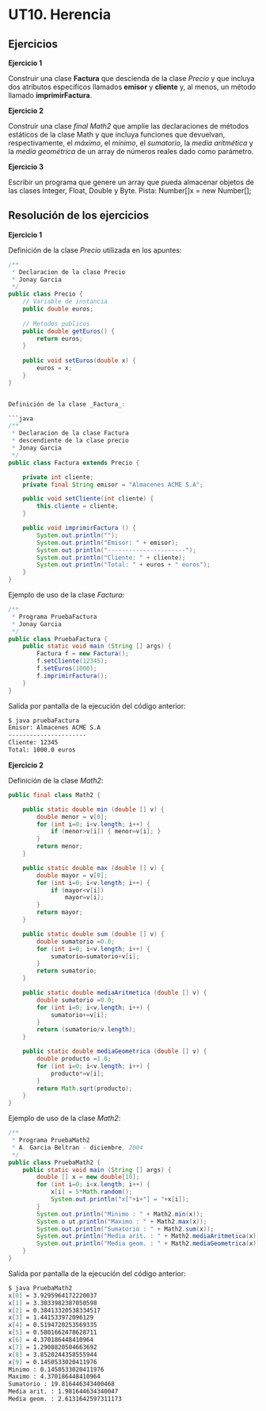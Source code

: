 # UT10. Herencia

## Ejercicios

__Ejercicio 1__

Construir una clase __Factura__ que descienda de la clase _Precio_ y que incluya dos atributos específicos llamados __emisor__ y __cliente__ y, al menos, un método llamado __imprimirFactura__.

__Ejercicio 2__

Construir una clase _final Math2_ que amplíe las declaraciones de métodos estáticos de la clase Math y que incluya funciones que devuelvan, respectivamente, el _máximo_, el _mínimo_, el _sumatorio_, la _media aritmética_ y la _media geométrica_ de un array de números reales dado como parámetro.

__Ejercicio 3__

Escribir un programa que genere un array que pueda almacenar objetos de las clases Integer, Float, Double y Byte. Pista: Number[]x = new Number[];

## Resolución de los ejercicios

__Ejercicio 1__

Definición de la clase _Precio_ utilizada en los apuntes:

```java
/**
 * Declaracion de la clase Precio
 * Jonay Garcia
 */
public class Precio {
    // Variable de instancia
    public double euros;
    
    // Metodos publicos
    public double getEuros() {
        return euros;
    }
    
    public void setEuros(double x) {
        euros = x;
    }
}


Definición de la clase _Factura_:

```java
/**
 * Declaracion de la clase Factura
 * descendiente de la clase precio
 * Jonay Garcia
 */
public class Factura extends Precio {

    private int cliente;
    private final String emisor = "Almacenes ACME S.A";

    public void setCliente(int cliente) {
        this.cliente = cliente;
    }

    public void imprimirFactura () {
        System.out.println("");
        System.out.println("Emisor: " + emisor);
        System.out.println("----------------------");
        System.out.println("Cliente: " + cliente);
        System.out.println("Total: " + euros + " euros");
    }
}
```

Ejemplo de uso de la clase _Factura_:

```java
/**
 * Programa PruebaFactura
 * Jonay Garcia
 */
public class PruebaFactura {
    public static void main (String [] args) {
        Factura f = new Factura();
        f.setCliente(12345);
        f.setEuros(1000);
        f.imprimirFactura();
    }
}
```

Salida por pantalla de la ejecución del código anterior:

```bash
$ java pruebaFactura
Emisor: Almacenes ACME S.A
----------------------
Cliente: 12345
Total: 1000.0 euros
```

__Ejercicio 2__

Definición de la clase _Math2_:

```java
public final class Math2 {

    public static double min (double [] v) {
        double menor = v[0];
        for (int i=0; i<v.length; i++) {
            if (menor>v[i]) { menor=v[i]; }
        }
        return menor;
    }

    public static double max (double [] v) {
        double mayor = v[0];
        for (int i=0; i<v.length; i++) {
            if (mayor<v[i]) 
                mayor=v[i]; 
        }
        return mayor;
    }

    public static double sum (double [] v) {
        double sumatorio =0.0;
        for (int i=0; i<v.length; i++) {
            sumatorio=sumatorio+v[i];
        }
        return sumatorio;
    }

    public static double mediaAritmetica (double [] v) {
        double sumatorio =0.0;
        for (int i=0; i<v.length; i++) {
            sumatorio+=v[i];
        }
        return (sumatorio/v.length);
    }

    public static double mediaGeometrica (double [] v) {
        double producto =1.0;
        for (int i=0; i<v.length; i++) {
            producto*=v[i];
        }
        return Math.sqrt(producto);
    }
}
```

Ejemplo de uso de la clase _Math2_:

```java
/**
 * Programa PruebaMath2
 * A. Garcia-Beltran - diciembre, 2004
 */
public class PruebaMath2 {
    public static void main (String [] args) {
        double [] x = new double[10];
        for (int i=0; i<x.length; i++) {
            x[i] = 5*Math.random();
            System.out.println("x["+i+"] = "+x[i]);
        }
        System.out.println("Minimo : " + Math2.min(x));
        System.o ut.println("Maximo : " + Math2.max(x));
        System.out.println("Sumatorio : " + Math2.sum(x));
        System.out.println("Media arit. : " + Math2.mediaAritmetica(x));
        System.out.println("Media geom. : " + Math2.mediaGeometrica(x));
    }
}
```

Salida por pantalla de la ejecución del código anterior:

```bash
$ java PruebaMath2
x[0] = 3.9295964172220037
x[1] = 3.3033982387050598
x[2] = 0.38413320538334517
x[3] = 1.441533972096129
x[4] = 0.5194720253569335
x[5] = 0.5801662478628711
x[6] = 4.370186448410964
x[7] = 1.2908820504663692
x[8] = 3.8520244358555944
x[9] = 0.1450533020411976
Minimo : 0.1450533020411976
Maximo : 4.370186448410964
Sumatorio : 19.816446343400468
Media arit. : 1.981644634340047
Media geom. : 2.6131642597311173
```
